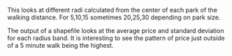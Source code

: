 This looks at different radi calculated from the center of each park of the walking distance. For 5,10,15 sometimes 20,25,30 depending on park size.

The output of a shapefile looks at the average price and standard deviation for each radius band. It is interesting to see the pattern of price just outside of a 5 minute walk being the highest.
